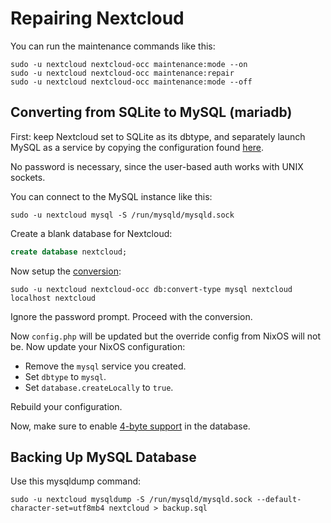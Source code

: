 # Repairing Nextcloud

You can run the maintenance commands like this:

```
sudo -u nextcloud nextcloud-occ maintenance:mode --on
sudo -u nextcloud nextcloud-occ maintenance:repair
sudo -u nextcloud nextcloud-occ maintenance:mode --off
```

## Converting from SQLite to MySQL (mariadb)

First: keep Nextcloud set to SQLite as its dbtype, and separately launch MySQL
as a service by copying the configuration found
[here](https://github.com/NixOS/nixpkgs/blob/nixos-unstable/nixos/modules/services/web-apps/nextcloud.nix).

No password is necessary, since the user-based auth works with UNIX sockets.

You can connect to the MySQL instance like this:

```
sudo -u nextcloud mysql -S /run/mysqld/mysqld.sock
```

Create a blank database for Nextcloud:

```sql
create database nextcloud;
```

Now setup the [conversion](https://docs.nextcloud.com/server/17/admin_manual/configuration_database/db_conversion.html):

```
sudo -u nextcloud nextcloud-occ db:convert-type mysql nextcloud localhost nextcloud
```

Ignore the password prompt. Proceed with the conversion.

Now `config.php` will be updated but the override config from NixOS will not
be. Now update your NixOS configuration:

- Remove the `mysql` service you created.
- Set `dbtype` to `mysql`.
- Set `database.createLocally` to `true`.

Rebuild your configuration.

Now, make sure to enable [4-byte
support](https://docs.nextcloud.com/server/latest/admin_manual/configuration_database/mysql_4byte_support.html)
in the database.

## Backing Up MySQL Database

Use this mysqldump command:

```
sudo -u nextcloud mysqldump -S /run/mysqld/mysqld.sock --default-character-set=utf8mb4 nextcloud > backup.sql
```

